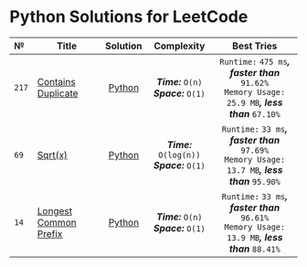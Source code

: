 # Python Solutions for LeetCode

| №     | Title                                                                         |                                                 Solution                                                  |                        Complexity                        |                                                      Best Tries                                                       |
|:------|-------------------------------------------------------------------------------|:---------------------------------------------------------------------------------------------------------:|:--------------------------------------------------------:|:---------------------------------------------------------------------------------------------------------------------:|
| `217` | [Contains Duplicate](https://leetcode.com/problems/contains-duplicate/)       |  [Python](https://github.com/ApostL78/LeetCodeSolutions/blob/master/problems/217_Contains_Duplicate.py)   |   ***Time:***         `O(n)`<br/> ***Space:*** `O(1)`    | `Runtime:` `475 ms`***,*** ***faster than*** `91.62%` <br/> `Memory Usage:` `25.9 MB`***,*** ***less than*** `67.10%` |
| `69`  | [Sqrt(x)](https://leetcode.com/problems/sqrtx/)                               |        [Python](https://github.com/ApostL78/LeetCodeSolutions/blob/master/problems/69_Sqrt(x).py)         | ***Time:***         `O(log(n))`<br/> ***Space:*** `O(1)` | `Runtime:`  `33 ms`***,*** ***faster than*** `97.69%` <br/> `Memory Usage:` `13.7 MB`***,*** ***less than*** `95.90%` |
| `14`  | [Longest Common Prefix](https://leetcode.com/problems/longest-common-prefix/) | [Python](https://github.com/ApostL78/LeetCodeSolutions/blob/master/problems/14_Longest_Common_Prefix.py)  |       ***Time:*** `O(n)`<br/> ***Space:*** `O(1)`        | `Runtime:`  `33 ms`***,*** ***faster than*** `96.61%` <br/> `Memory Usage:` `13.9 MB`***,*** ***less than*** `88.41%` |